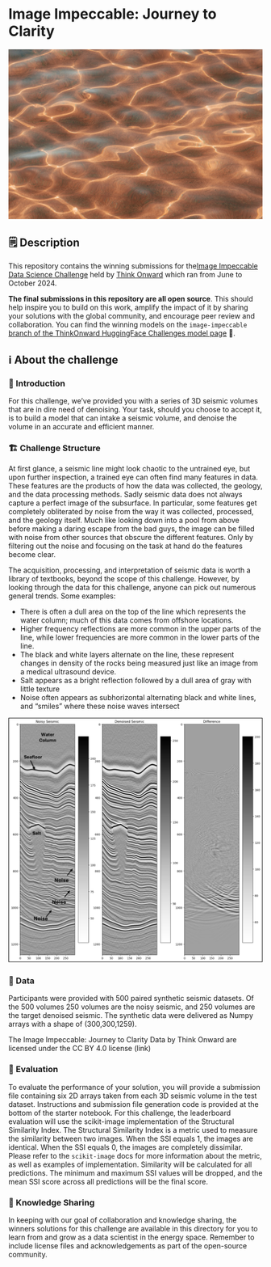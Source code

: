 # Image Impeccable: Journey to Clarity

<img src="assets/image-impeccable.png" alt="challenge header image" width="600"/>

## 🗒️ Description

This repository contains the winning submissions for the[Image Impeccable Data Science Challenge](https://thinkonward.com/app/c/challenges/image-impeccable) held by [Think Onward](https://thinkonward.com) which ran from June to October 2024. 

**The final submissions in this repository are all open source**. This should help inspire you to build on this work, amplify the impact of it by sharing your solutions with the global community, and encourage peer review and collaboration. You can find the winning models on the `image-impeccable` [branch of the ThinkOnward HuggingFace Challenges model page](https://huggingface.co/thinkonward/challenges/tree/image-impeccable) 🤗.


## ℹ About the challenge

### 🙋 Introduction

For this challenge, we’ve provided you with a series of 3D seismic volumes that are in dire need of denoising. Your task, should you choose to accept it, is to build a model that can intake a seismic volume, and denoise the volume in an accurate and efficient manner. 

### 🏗️ Challenge Structure

At first glance, a seismic line might look chaotic to the untrained eye, but upon further inspection, a trained eye can often find many features in data. These features are the products of how the data was collected, the geology, and the data processing methods. Sadly seismic data does not always capture a perfect image of the subsurface. In particular, some features get completely obliterated by noise from the way it was collected, processed, and the geology itself. Much like looking down into a pool from above before making a daring escape from the bad guys, the image can be filled with noise from other sources that obscure the different features. Only by filtering out the noise and focusing on the task at hand do the features become clear.

The acquisition, processing, and interpretation of seismic data is worth a library of textbooks, beyond the scope of this challenge. However, by looking through the data for this challenge, anyone can pick out numerous general trends. Some examples:
- There is often a dull area on the top of the line which represents the water column; much of this data comes from offshore locations.
- Higher frequency reflections are more common in the upper parts of the line, while lower frequencies are more common in the lower parts of the line.
- The black and white layers alternate on the line, these represent changes in density of the rocks being measured just like an image from a medical ultrasound device.
- Salt appears as a bright reflection followed by a dull area of gray with little texture
- Noise often appears as subhorizontal alternating black and white lines, and “smiles” where these noise waves intersect

<img src="assets/image-impeccable-overview-1.png" alt="noisy seismic data image" width="600"/>


### 💽 Data

Participants were provided with 500 paired synthetic seismic datasets. Of the 500 volumes 250 volumes are the noisy seismic, and 250 volumes are the target denoised seismic. The synthetic data were delivered as Numpy arrays with a shape of (300,300,1259).    

The Image Impeccable: Journey to Clarity Data by Think Onward are licensed under the CC BY 4.0 license (link)

### 📏 Evaluation

To evaluate the performance of your solution, you will provide a submission file containing six 2D arrays taken from each 3D seismic volume in the test dataset. Instructions and submission file generation code is provided at the bottom of the starter notebook. For this challenge, the leaderboard evaluation will use the scikit-image implementation of the Structural Similarity Index. The Structural Similarity Index is a metric used to measure the similarity between two images. When the SSI equals 1, the images are identical. When the SSI equals 0, the images are completely dissimilar. Please refer to the `scikit-image` docs for more information about the metric, as well as examples of implementation. Similarity will be calculated for all predictions. The minimum and maximum SSI values will be dropped, and the mean SSI score across all predictions will be the final score. 

### 👏 Knowledge Sharing
In keeping with our goal of collaboration and knowledge sharing, the winners solutions for this challenge are available in this directory for you to learn from and grow as a data scientist in the energy space. Remember to include license files and acknowledgements as part of the open-source community. 

